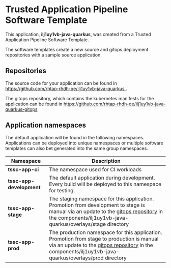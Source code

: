 # Trusted Application Pipeline Software Template

This application, **ilj1uy1vb-java-quarkus**, was created from a Trusted Application Pipeline Software Template.

The software templates create a new source and gitops deployment repositories with a sample source application. 

## Repositories

The source code for your application can be found in [https://github.com/rhtap-rhdh-qe/ilj1uy1vb-java-quarkus ](https://github.com/rhtap-rhdh-qe/ilj1uy1vb-java-quarkus ).
 
The gitops repository, which contains the kubernetes manifests for the application can be found in 
[https://github.com/rhtap-rhdh-qe/ilj1uy1vb-java-quarkus-gitops ](https://github.com/rhtap-rhdh-qe/ilj1uy1vb-java-quarkus-gitops ) 

## Application namespaces 

The default application will be found in the following namespaces. Applications can be deployed into unique namespaces or multiple software templates can also bet generated into the same group namespaces.  

|  Namespace   |  Description   |  
| -------- | -------- |
| **tssc-app-ci** | The namespace used for CI workloads |
| **tssc-app-development** | The default application during development. Every build will be deployed to this namespace for testing. |
| **tssc-app-stage** | The staging namespace for this application. Promotion from development to stage is manual via an update to the [gitops repository](https://github.com/rhtap-rhdh-qe/ilj1uy1vb-java-quarkus-gitops ) in the components/ilj1uy1vb-java-quarkus/overlays/stage directory |
| **tssc-app-prod** | The production namespace for this application. Promotion from stage to production is manual via an update to the [gitops repository](https://github.com/rhtap-rhdh-qe/ilj1uy1vb-java-quarkus-gitops ) in the components/ilj1uy1vb-java-quarkus/overlays/prod directory |